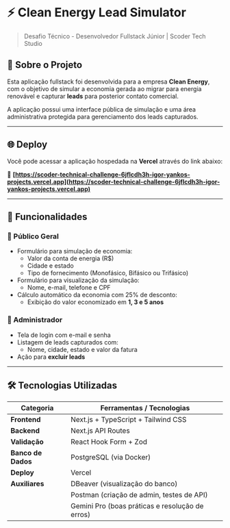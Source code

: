 # ⚡ Clean Energy Lead Simulator

> Desafio Técnico - Desenvolvedor Fullstack Júnior | Scoder Tech Studio

## 🧩 Sobre o Projeto

Esta aplicação fullstack foi desenvolvida para a empresa **Clean Energy**, com o objetivo de simular a economia gerada ao migrar para energia renovável e capturar **leads** para posterior contato comercial.

A aplicação possui uma interface pública de simulação e uma área administrativa protegida para gerenciamento dos leads capturados.

---

## 🌐 Deploy

Você pode acessar a aplicação hospedada na **Vercel** através do link abaixo:

🔗 **[https://scoder-technical-challenge-6jflcdh3h-igor-yankos-projects.vercel.app](https://scoder-technical-challenge-6jflcdh3h-igor-yankos-projects.vercel.app)**

---

## 🎯 Funcionalidades

### 👥 Público Geral
- Formulário para simulação de economia:
  - Valor da conta de energia (R$)
  - Cidade e estado
  - Tipo de fornecimento (Monofásico, Bifásico ou Trifásico)
- Formulário para visualização da simulação:
  - Nome, e-mail, telefone e CPF
- Cálculo automático da economia com 25% de desconto:
  - Exibição do valor economizado em **1, 3 e 5 anos**

### 🔐 Administrador
- Tela de login com e-mail e senha
- Listagem de leads capturados com:
  - Nome, cidade, estado e valor da fatura
- Ação para **excluir leads**

---

## 🛠️ Tecnologias Utilizadas

| Categoria       | Ferramentas / Tecnologias                        |
|-----------------|--------------------------------------------------|
| **Frontend**    | Next.js + TypeScript + Tailwind CSS             |
| **Backend**     | Next.js API Routes                               |
| **Validação**   | React Hook Form + Zod                            |
| **Banco de Dados** | PostgreSQL (via Docker)                       |
| **Deploy**      | Vercel                                           |
| **Auxiliares**  | DBeaver (visualização do banco)                 |
|                 | Postman (criação de admin, testes de API)       |
|                 | Gemini Pro (boas práticas e resolução de erros) |
